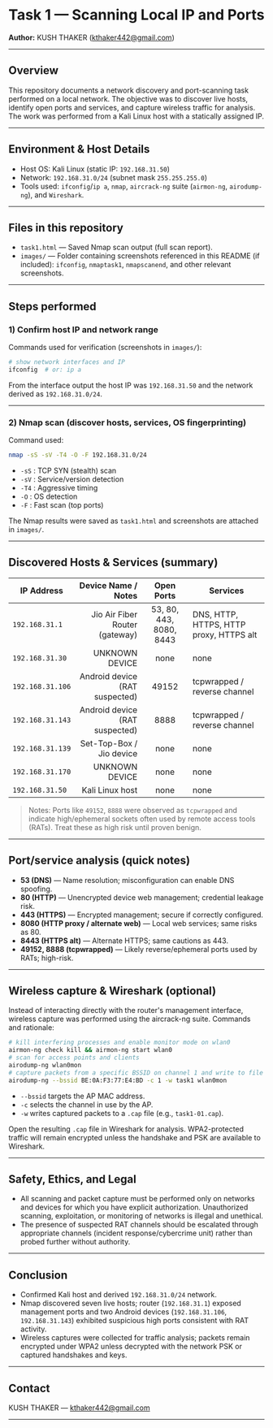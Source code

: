 # Task 1 — Scanning Local IP and Ports

**Author:** KUSH THAKER (kthaker442@gmail.com)

---

## Overview
This repository documents a network discovery and port-scanning task performed on a local network. The objective was to discover live hosts, identify open ports and services, and capture wireless traffic for analysis. The work was performed from a Kali Linux host with a statically assigned IP.

---

## Environment & Host Details
- Host OS: Kali Linux (static IP: `192.168.31.50`)
- Network: `192.168.31.0/24` (subnet mask `255.255.255.0`)
- Tools used: `ifconfig`/`ip a`, `nmap`, `aircrack-ng` suite (`airmon-ng`, `airodump-ng`), and `Wireshark`.

---

## Files in this repository
- `task1.html` — Saved Nmap scan output (full scan report).
- `images/` — Folder containing screenshots referenced in this README (if included): `ifconfig`, `nmaptask1`, `nmapscanend`, and other relevant screenshots.

---

## Steps performed

### 1) Confirm host IP and network range
Commands used for verification (screenshots in `images/`):

```bash
# show network interfaces and IP
ifconfig  # or: ip a
```

From the interface output the host IP was `192.168.31.50` and the network derived as `192.168.31.0/24`.

---

### 2) Nmap scan (discover hosts, services, OS fingerprinting)
Command used:

```bash
nmap -sS -sV -T4 -O -F 192.168.31.0/24
```

- `-sS` : TCP SYN (stealth) scan
- `-sV` : Service/version detection
- `-T4` : Aggressive timing
- `-O` : OS detection
- `-F` : Fast scan (top ports)

The Nmap results were saved as `task1.html` and screenshots are attached in `images/`.

---

## Discovered Hosts & Services (summary)

| IP Address | Device Name / Notes | Open Ports | Services |
|---|---:|:---:|---|
| `192.168.31.1` | Jio Air Fiber Router (gateway) | 53, 80, 443, 8080, 8443 | DNS, HTTP, HTTPS, HTTP proxy, HTTPS alt |
| `192.168.31.30` | UNKNOWN DEVICE | none | none |
| `192.168.31.106` | Android device (RAT suspected) | 49152 | tcpwrapped / reverse channel |
| `192.168.31.143` | Android device (RAT suspected) | 8888 | tcpwrapped / reverse channel |
| `192.168.31.139` | Set-Top-Box / Jio device | none | none |
| `192.168.31.170` | UNKNOWN DEVICE | none | none |
| `192.168.31.50` | Kali Linux host | none | none |

> Notes: Ports like `49152`, `8888` were observed as `tcpwrapped` and indicate high/ephemeral sockets often used by remote access tools (RATs). Treat these as high risk until proven benign.

---

## Port/service analysis (quick notes)
- **53 (DNS)** — Name resolution; misconfiguration can enable DNS spoofing.
- **80 (HTTP)** — Unencrypted device web management; credential leakage risk.
- **443 (HTTPS)** — Encrypted management; secure if correctly configured.
- **8080 (HTTP proxy / alternate web)** — Local web services; same risks as 80.
- **8443 (HTTPS alt)** — Alternate HTTPS; same cautions as 443.
- **49152, 8888 (tcpwrapped)** — Likely reverse/ephemeral ports used by RATs; high-risk.

---

## Wireless capture & Wireshark (optional)
Instead of interacting directly with the router's management interface, wireless capture was performed using the aircrack-ng suite. Commands and rationale:

```bash
# kill interfering processes and enable monitor mode on wlan0
airmon-ng check kill && airmon-ng start wlan0
# scan for access points and clients
airodump-ng wlan0mon
# capture packets from a specific BSSID on channel 1 and write to file
airodump-ng --bssid BE:0A:F3:77:E4:BD -c 1 -w task1 wlan0mon
```

- `--bssid` targets the AP MAC address.
- `-c` selects the channel in use by the AP.
- `-w` writes captured packets to a `.cap` file (e.g., `task1-01.cap`).

Open the resulting `.cap` file in Wireshark for analysis. WPA2-protected traffic will remain encrypted unless the handshake and PSK are available to Wireshark.

---

## Safety, Ethics, and Legal
- All scanning and packet capture must be performed only on networks and devices for which you have explicit authorization. Unauthorized scanning, exploitation, or monitoring of networks is illegal and unethical.
- The presence of suspected RAT channels should be escalated through appropriate channels (incident response/cybercrime unit) rather than probed further without authority.

---

## Conclusion
- Confirmed Kali host and derived `192.168.31.0/24` network.
- Nmap discovered seven live hosts; router (`192.168.31.1`) exposed management ports and two Android devices (`192.168.31.106`, `192.168.31.143`) exhibited suspicious high ports consistent with RAT activity.
- Wireless captures were collected for traffic analysis; packets remain encrypted under WPA2 unless decrypted with the network PSK or captured handshakes and keys.

---

## Contact
KUSH THAKER — kthaker442@gmail.com

---
